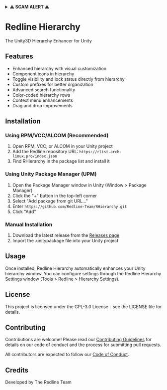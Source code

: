 <details>
<summary><b>⚠️ SCAM ALERT ⚠️</b></summary>
This is a Free and Open Source Software  
  
If you bought this anywhere else or did not get it from here or our VPM then you have been scammed!  
I will not charge people for FOSS software  
</details>

# Redline Hierarchy

The Unity3D Hierarchy Enhancer for Unity

## Features

- Enhanced hierarchy with visual customization
- Component icons in hierarchy
- Toggle visibility and lock status directly from hierarchy
- Custom prefixes for better organization
- Advanced search functionality
- Color-coded hierarchy rows
- Context menu enhancements
- Drag and drop improvements

## Installation

### Using RPM/VCC/ALCOM (Recommended)

1. Open RPM, VCC, or ALCOM in your Unity project
2. Add the Redline repository URL: `https://rlist.arch-linux.pro/index.json`
3. Find RHierarchy in the package list and install it

### Using Unity Package Manager (UPM)

1. Open the Package Manager window in Unity (Window > Package Manager)
2. Click the "+" button in the top-left corner
3. Select "Add package from git URL..."
4. Enter `https://github.com/Redline-Team/RHierarchy.git`
5. Click "Add"

### Manual Installation

1. Download the latest release from the [Releases page](https://github.com/Redline-Team/RHierarchy/releases)
2. Import the .unitypackage file into your Unity project

## Usage

Once installed, Redline Hierarchy automatically enhances your Unity hierarchy window. You can configure settings through the Redline Hierarchy Settings window (Tools > Redline > Hierarchy Settings).

## License

This project is licensed under the GPL-3.0 License - see the LICENSE file for details.

## Contributing

Contributions are welcome! Please read our [Contributing Guidelines](CONTRIBUTING.md) for details on our code of conduct and the process for submitting pull requests.

All contributors are expected to follow our [Code of Conduct](CODE_OF_CONDUCT.md).

## Credits

Developed by The Redline Team
